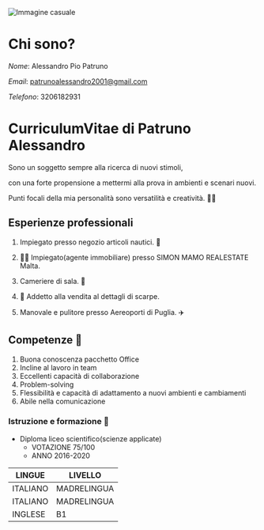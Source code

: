 
   
![Immagine casuale](https://picsum.photos/200/300)

# Chi sono?

*Nome*: Alessandro Pio Patruno

*Email*: patrunoalessandro2001@gmail.com

*Telefono*: 3206182931
 
# CurriculumVitae di Patruno Alessandro

Sono un soggetto sempre alla ricerca di nuovi stimoli,

con una forte propensione a mettermi alla prova in ambienti e scenari nuovi.

Punti focali della mia personalità sono versatilità e creatività. 👨‍🎨

## Esperienze professionali
1. Impiegato presso negozio articoli nautici. 🥽

2. 👨‍💻 Impiegato(agente immobiliare) presso SIMON MAMO REALESTATE Malta.

3. Cameriere di sala. 🍜

4. 👟 Addetto alla vendita al dettagli di scarpe.

5. Manovale e pulitore presso Aereoporti di Puglia. ✈️

## Competenze  🔨

1. Buona conoscenza pacchetto Office
2. Incline al lavoro in team
3. Eccellenti capacità di collaborazione   
4. Problem-solving
5. Flessibilità e capacità di adattamento a nuovi ambienti e cambiamenti
6. Abile nella comunicazione
 

### Istruzione e formazione  📗
- Diploma liceo scientifico(scienze applicate)
    - VOTAZIONE 75/100
    - ANNO 2016-2020


| LINGUE     | LIVELLO |
| ----------- | ----------- |
| ITALIANO     | MADRELINGUA   |
| ITALIANO     | MADRELINGUA   |
| INGLESE   |   B1     |







